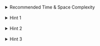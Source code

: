 <br>
<details class="hint-accordion">  
    <summary>Recommended Time & Space Complexity</summary>
    <p>
    You should aim for a solution as good or better than <code>O((n^2)logn)</code> time and <code>O(n^2)</code> space, where <code>n</code> is the number of points.
    </p>
</details>

<br>
<details class="hint-accordion">  
    <summary>Hint 1</summary>
    <p>
    Think of this problem as a graph, where the given points represent nodes. We need to connect these nodes into a single component by creating edges. Can you think of an advanced graph algorithm that can be used to connect all points into one component?
    </p>
</details>

<br>
<details class="hint-accordion">  
    <summary>Hint 2</summary>
    <p>
    We use Kruskal's algorithm along with Union-Find (DSU) to connect nodes into components. The final component forms the minimum spanning tree (MST), where the edges between nodes are weighted by the Manhattan distance, and the total weight of the tree is minimized. How would you implement this?
    </p>
</details>

<br>
<details class="hint-accordion">  
    <summary>Hint 3</summary>
    <p>
    We create the possible edges by iterating through every pair of points and calculating the weights as the Manhattan distance between them. Next, we sort the edges in ascending order based on their weights, as we aim to minimize the cost. Then, we traverse through these edges, connecting the nodes and adding the weight of the edge to the total cost if the edge is successfully added. The final result will be the minimum cost.
    </p>
</details>